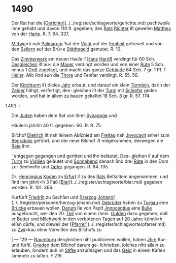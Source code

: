 # 1490

Der Rat hat die [[Gerichte](../../register/worte/gerichte.md)](../../register/schlagworte/gerichte.md) pachtweiſe inne gehabt und
davon 110 fl. gegeben; des [Rats](../../register/worte/rats.md) [Richter](../../register/worte/richter.md) iſt geweſen
[Matthes](../../register/worte/matthes.md) von der [Harte](../../register/worte/harte.md). R. 7. 64. 337.

[Mittwo](../../register/worte/mittwo.md)<h nah [Palmarum](../../register/worte/palmarum.md) ‘hat der [Voigt](../../register/worte/voigt.md) auf der
[Freiheit](../../register/worte/freiheit.md) gefrevelt und von den [Seilern](../../register/worte/seilern.md) auf der Brú>e
[Städtegeld](../../register/worte/städtegeld.md) gemutet. R. 10.

Das [Zimmerwerk](../../register/worte/zimmerwerk.md) am neuen Hauſe iſ [Hans](../../register/worte/hans.md) [Harriß](../../register/worte/harriß.md)
verdingt für 60 Sch. [Desgleichen](../../register/worte/desgleichen.md) iſt au< die [Mauer](../../register/worte/mauer.md)
verdingt worden und von einer [Rute](../../register/worte/rute.md) 5 Sch. minus
1 [Ordt](../../register/worte/ordt.md) zugeſagt, und macht das ganze [Gebäude](../../register/worte/gebäude.md) 64 Sch.
7 gr. 1 Pf. 1 [Heller](../../register/worte/heller.md). Alſo ſind auh die [Thore](../../register/worte/thore.md) und
Fenſter verdingt. R. 55. 56.

Der [Kirchturm](../../register/worte/kirchturm.md) iſ} dieſes [Jahr](../../register/worte/jahr.md) erbaut, und darauf ein
klein [Türmlein](../../register/worte/türmlein.md), darin der [Zeiger](../../register/worte/zeiger.md) hähgt, verfertigt, des-
gleichen iſt der [Turm](../../register/worte/turm.md) mit [Schiefer](../../register/worte/schiefer.md) gede> worden, und
hat in allem zu bauen gekoſtet 18 Sch. 8 gr. R. 57. 174.

1491. :

Die [Juden](../../register/worte/juden.md) haben dem Rat von ihrer [Synagoge](../../register/worte/synagoge.md) und

Häuſern jährlih 40 fl. gegeben. 6G. R. R. 75.

Biſchof [Dietrich](../../register/worte/dietrich.md) iſt nah ſeinem Abſchied am [Freitag](../../register/worte/freitag.md)
nah [Jnvocavit](../../register/worte/jnvocavit.md) anher zum [Begräbnis](../../register/worte/begräbnis.md) geführt, und der
neue Biſchof iſt mitgekommen, deswegen die [Räte](../../register/worte/räte.md) ihm

‘ entgegen gegangen und geritten und ihn beläutet. Des-
gleihen iſ auf dem [Turm](../../register/worte/turm.md) zu [Vigilien](../../register/orte/vigilien.md) geläutet und
[Sonnabend](../../register/worte/sonnabend.md) danach ſind drei [Räte](../../register/worte/räte.md) in den Dom zur
Seelmeſſe und [Opfer](../../register/worte/opfer.md) gegangen. R. 84. 135.

Dr. [Henningius](../../register/worte/henningius.md) [Koden](../../register/worte/koden.md) zu [Erfurt](../../register/orte/erfurt.md) iſ zu des [Rats](../../register/worte/rats.md)
Beſtalltem angenommen, und ſind ihm jährli<h 3 Faß
[[Bier](../../register/worte/bier.md)](../../register/schlagworte/bier.md) gegeben worden. R. 101. 366.

Kurfürſt [Friedrih](../../register/worte/friedrih.md) zu Sachſen und [[Herzog](../../register/worte/herzog.md) [Johann](../../register/worte/johann.md)](../../register/personen/herzog-johann.md)
[Gebrüder](../../register/worte/gebrüder.md) haben zu [Torgau](../../register/orte/torgau.md) eine [Brücke](../../register/worte/brücke.md) erbauen wollen.
[Darum](../../register/worte/darum.md) ſie von Papſt [Jnnocentius](../../register/worte/jnnocentius.md) eine [Bulle](../../register/worte/bulle.md) ausgebracht,
wer den 20. [Teil](../../register/worte/teil.md) von einem rhein. [Gulden](../../register/worte/gulden.md) dazu gegeben,
daß er [Butter](../../register/worte/butter.md) und [Milchwerk](../../register/worte/milchwerk.md) in den verbotenen [Tagen](../../register/worte/tagen.md)
auf 20 [Jahre](../../register/worte/jahre.md) kühnli<h eſſen dürfe, und dieweil der
[[Pfarrer](../../register/worte/pfarrer.md)](../../register/schlagworte/pfarrer.md) zu [Zwi](../../register/orte/zwi.md)>kau ohne Vorwiſſen des Biſchofs zu


| — 129 —
[Naumburg](../../register/worte/naumburg.md) dergleichen niht publicieren wollen, haben
[Jhre](../../register/worte/jhre.md) Kur- und fürſtl. [Gnaden](../../register/worte/gnaden.md) dem Biſchof darum ge-
ſchrieben, ſolches niht allein zu erlauben, ſondern auh im
[Stifte](../../register/worte/stifte.md) anzuſhlagen und das [Geld](../../register/worte/geld.md) in einem Kaſten ſammeln
zu laſſen. F 219.
